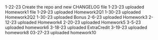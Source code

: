 1-22-23 Create the repo and new CHANGELOG file
1-23-23 uploaded Homework1 file
1-29-23 uploaded Homework2Q1
1-30-23 uploaded Homework2Q2
1-30-23 uploaded Bonus
2-6-23 uploaded Homework3
2-12-23 uploaded Homework4
2-20-23 uploaded Homework5
3-5-23 uploaded homework6
3-18-23 uploaded ExtraCredit
3-19-23 uploaded homework8
03-27-23 uploaded homework10
